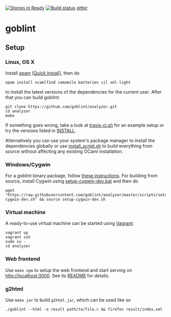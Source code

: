 [![Stories in Ready](https://badge.waffle.io/goblint/analyzer.png?label=ready&title=Ready)](https://waffle.io/goblint/analyzer)
[![Build status](https://travis-ci.org/goblint/analyzer.png)](https://travis-ci.org/goblint/analyzer)
[gitter](https://gitter.im/goblint)
# goblint

## Setup
### Linux, OS X
Install [opam](https://github.com/OCamlPro/opam) [[Quick Install](http://opam.ocamlpro.com/doc/Quick_Install.html)], then do

    opam install ocamlfind camomile batteries cil xml-light

to install the latest versions of the dependencies for the current user.
After that you can build goblint:

    git clone https://github.com/goblint/analyzer.git
    cd analyzer
    make

If something goes wrong, take a look at [travis-ci.sh](scripts/travis-ci.sh) for an example setup or try the versions listed in [INSTALL](INSTALL).

Alternatively you can use your system's package manager to install the dependencies globally or use [install_script.sh](scripts/install_script.sh) to build everything from source without affecting any existing OCaml installation.

### Windows/Cygwin
For a goblint binary package, follow [these instructions](http://goblint.in.tum.de/download.html).
For building from source, install Cygwin using [setup-cygwin-dev.bat](scripts/setup-cygwin-dev.bat) and then do

    wget "https://raw.githubusercontent.com/goblint/analyzer/master/scripts/setup-cygwin-dev.sh" && source setup-cygwin-dev.sh

### Virtual machine
A ready-to-use virtual machine can be started using [Vagrant](http://www.vagrantup.com/):

    vagrant up
    vagrant ssh
    sudo su -
    cd analyzer

### Web frontend
Use `make npm` to setup the web frontend and start serving on <http://localhost:3000>.
See its [README](https://github.com/vogler/goblint-webapp) for details.

### g2html
Use `make jar` to build `g2html.jar`, which can be used like so

    ./goblint --html -o result path/to/file.c && firefox result/index.xml
